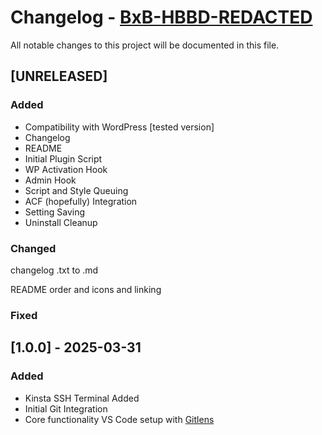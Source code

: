 # Changelog - **[BxB-HBBD-REDACTED](https://github.com/CVLTIK/BxB-HBBD-REDACTED)**

All notable changes to this project will be documented in this file.

## [UNRELEASED]

### Added

* Compatibility with WordPress [tested version]
* Changelog
* README
* Initial Plugin Script
* WP Activation Hook
* Admin Hook
* Script and Style Queuing
* ACF (hopefully) Integration
* Setting Saving
* Uninstall Cleanup

### Changed

changelog .txt to .md

README order and icons and linking

### Fixed

## [1.0.0] - 2025-03-31

### Added

* Kinsta SSH Terminal Added
* Initial Git Integration
* Core functionality VS Code setup with [Gitlens](https://www.gitkraken.com/gitlens)
